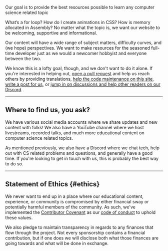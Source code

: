 <p><span class="text-style-headline-2">Our goal is to provide the best resources possible to learn any computer science related topic</span></p>

What’s a for loop? How do I create animations in CSS? How is memory allocated in Assembly? No matter what the topic is, we want our website to be welcoming, supportive and informational.

Our content will have a wide range of subject matters, difficulty curves, and (we hope) perspectives. We want to make resources for the seasoned full-time developer just as we would a newcomer hobbyist and everyone between the two.

We know this is a lofty goal, though, and we don't want to do it alone. If you're interested in helping out, [open a pull request](https://github.com/unicorn-utterances/unicorn-utterances/pulls) and help us reach others by providing translations, [help the code maintenance on this site](https://github.com/unicorn-utterances/unicorn-utterances/issues?q=is%3Aopen+is%3Aissue+label%3A%22good+first+issue%22), [write a post for us](https://github.com/unicorn-utterances/unicorn-utterances#blog-posts), or [jump in on discussions and help other readers on our Discord](https://discord.gg/FMcvc6T).

---

## Where to find us, you ask?

We have various social media accounts where we share updates and new content with folks! We also have a YouTube channel where we host livestreams, recorded talks, and much more educational content on computer science related topics.

As mentioned previously, we also have a Discord where we chat tech, help out with CS related problems and questions, and generally have a good time. If you're looking to get in touch with us, this is probably the best way to do so.

<!-- split -->

---

## Statement of Ethics {#ethics}

We never want to end up in a place where our educational content, experience, or community is compromised by either financial sway or potentially harmful members of the community. As such, we've implemented the [Contributor Covenant](https://www.contributor-covenant.org/) as our [code of conduct](https://github.com/unicorn-utterances/unicorn-utterances/blob/master/CODE_OF_CONDUCT.md) to uphold these values.

We also pledge to maintain transparency in regards to any finances that flow through the project. Not every sponsorship contains a financial contribution, but if one does we will disclose both what those finances are going towards and what will be done in exchange.
